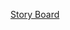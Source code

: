 [Story Board](https://docs.google.com/document/d/1fygDFlDwfQX4b-jKBGirJ2oDup1NprAoUrlz6Zra_jY/edit?tab=t.0)
